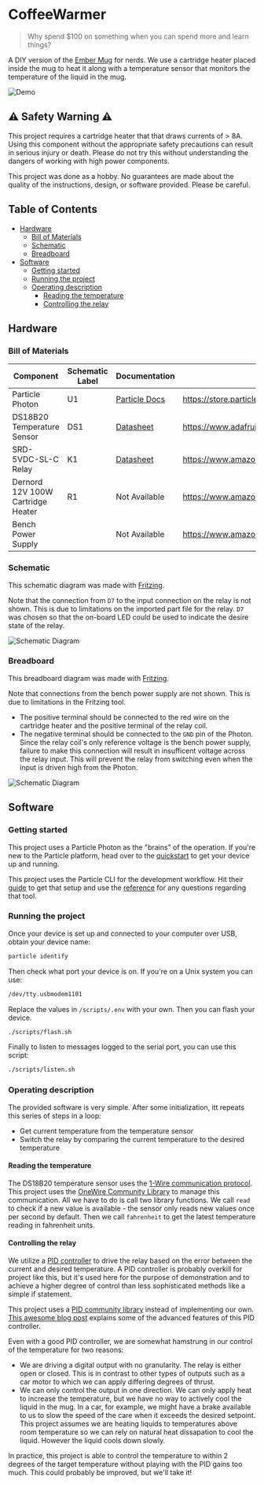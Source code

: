 # CoffeeWarmer

> Why spend $100 on something when you can spend more and learn things?

A DIY version of the [Ember Mug](https://ember.com/) for nerds. We use a cartridge heater placed
inside the mug to heat it along with a temperature sensor that monitors the temperature of the
liquid in the mug.

![Demo](docs/project.png)

## ⚠️ Safety Warning ⚠️

This project requires a cartridge heater that that draws currents of > 8A. Using this component
without the appropriate safety precautions can result in serious injury or death. Please do not
try this without understanding the dangers of working with high power components.

This project was done as a hobby. No guarantees are made about the quality of the instructions,
design, or software provided. Please be careful.

## Table of Contents

  * [Hardware](#hardware)
    + [Bill of Materials](#bill-of-materials)
    + [Schematic](#schematic)
    + [Breadboard](#breadboard)
  * [Software](#software)
    + [Getting started](#getting-started)
    + [Running the project](#running-the-project)
    + [Operating description](#operating-description)
      - [Reading the temperature](#reading-the-temperature)
      - [Controlling the relay](#controlling-the-relay)

## Hardware

### Bill of Materials

| Component                         | Schematic Label | Documentation                                     | Purchase Link                                              |
| --------------------------------- | --------------- | ------------------------------------------------- | ---------------------------------------------------------- |
| Particle Photon                   | U1              | [Particle Docs](https://docs.particle.io/photon/) | https://store.particle.io/collections/wifi/products/photon |
| DS18B20 Temperature Sensor        | DS1             | [Datasheet](./docs/datasheets/DS18B20.pdf)        | https://www.adafruit.com/product/381                       |
| SRD-5VDC-SL-C Relay               | K1              | [Datasheet](./docs/datasheets/SRD-5VDC-SL-C.pdf)  | https://www.amazon.com/dp/B00LW15A4W                       |
| Dernord 12V 100W Cartridge Heater | R1              | Not Available                                     | https://www.amazon.com/dp/B0741664G5                       |
| Bench Power Supply                |                 | Not Available                                     | https://www.amazon.com/dp/B08DJ1FDXV                       |

### Schematic

This schematic diagram was made with [Fritzing](https://fritzing.org/).

Note that the connection from `D7` to the input connection on the relay is not shown. This is due to limitations on the
imported part file for the relay. `D7` was chosen so that the on-board LED could be used to indicate the desire state
of the relay.

![Schematic Diagram](./docs/schematic/schematic.png)

### Breadboard

This breadboard diagram was made with [Fritzing](https://fritzing.org/).

Note that connections from the bench power supply are not shown. This is due to limitations in the Fritzing tool.
- The positive terminal should be connected to the red wire on the cartridge heater and the positive terminal
of the relay coil.
- The negative terminal should be connected to the `GND` pin of the Photon. Since the relay coil's only reference
voltage is the bench power supply, failure to make this connection will result in insufficent voltage across the
relay input. This will prevent the relay from switching even when the input is driven high from the Photon. 

![Schematic Diagram](./docs/schematic/breadboard.png)

## Software

### Getting started

This project uses a Particle Photon as the "brains" of the operation. If you're new to the Particle platform,
head over to the [quickstart](https://docs.particle.io/quickstart/photon/) to get your device up and running.

This project uses the Particle CLI for the development workflow. Hit their [guide](https://docs.particle.io/tutorials/developer-tools/cli/)
to get that setup and use the [reference](https://docs.particle.io/reference/developer-tools/cli/) for any questions
regarding that tool.

### Running the project

Once your device is set up and connected to your computer over USB, obtain your device name:

```sh
particle identify
```

Then check what port your device is on. If you're on a Unix system you can use:

```sh
/dev/tty.usbmodem1101
```

Replace the values in `/scripts/.env` with your own. Then you can flash your device.

```sh
./scripts/flash.sh
```

Finally to listen to messages logged to the serial port, you can use this script:

```sh
./scripts/listen.sh
```

### Operating description

The provided software is very simple. After some initialization, itt repeats this
series of steps in a loop:

- Get current temperature from the temperature sensor
- Switch the relay by comparing the current temperature to the desired temperature

#### Reading the temperature

The DS18B20 temperature sensor uses the [1-Wire communication protocol](https://en.wikipedia.org/wiki/1-Wire).
This project uses the [OneWire Community Library](https://docs.particle.io/cards/libraries/o/OneWire/) to manage
this communication. All we have to do is call two library functions. We call `read` to check if a new value is
available - the sensor only reads new values once per second by default. Then we call `fahrenheit` to get the latest
temperature reading in fahrenheit units.

#### Controlling the relay

We utilize a [PID controller](https://en.wikipedia.org/wiki/PID_controller) to drive the relay based on the error
between the current and desired temperature. A PID controller is probably overkill for project like this, but it's
used here for the purpose of demonstration and to achieve a higher degree of control than less sophisticated methods
like a simple if statement.

This project uses a [PID community library](https://docs.particle.io/cards/libraries/p/pid/) instead of implementing our own. [This awesome blog post](http://brettbeauregard.com/blog/2011/04/improving-the-beginners-pid-introduction/) explains some of the advanced features of this PID controller.

Even with a good PID controller, we are somewhat hamstrung in our control of the temperature for two reasons:

- We are driving a digital output with no granularity. The relay is either open or closed. This is in contrast to
other types of outputs such as a car motor to which we can apply differing degrees of thrust.
- We can only control the output in one direction. We can only apply heat to increase the temperature, but we have 
no way to actively cool the liquid in the mug. In a car, for example, we might have a brake available to us to slow
the speed of the care when it exceeds the desired setpoint. This project assumes we are heating liquids to temperatures above room temperature so we can rely on natural heat dissapation to cool the liquid. However the liquid cools down slowly.

In practice, this project is able to control the temperature to within 2 degrees of the target temperature without
playing with the PID gains too much. This could probably be improved, but we'll take it!